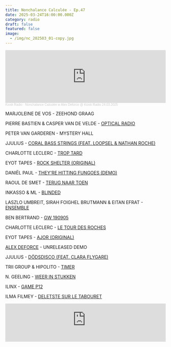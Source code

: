 ```yaml
---
title: Nonchalance Calculée - Ep.47
date: 2025-03-24T16:00:00.000Z
category: radio
draft: false
featured: false
image:
  - /img/nc_202503_01-copy.jpg
---
```

<iframe width="100%" height="166" scrolling="no" frameborder="no" allow="autoplay" src="https://w.soundcloud.com/player/?url=https%3A//api.soundcloud.com/tracks/2063658356&color=%23ff5500&auto_play=false&hide_related=false&show_comments=true&show_user=true&show_reposts=false&show_teaser=true"></iframe><div style="font-size: 10px; color: #cccccc;line-break: anywhere;word-break: normal;overflow: hidden;white-space: nowrap;text-overflow: ellipsis; font-family: Interstate,Lucida Grande,Lucida Sans Unicode,Lucida Sans,Garuda,Verdana,Tahoma,sans-serif;font-weight: 100;"><a href="https://soundcloud.com/kioskradio" title="Kiosk Radio" target="_blank" style="color: #cccccc; text-decoration: none;">Kiosk Radio</a> · <a href="https://soundcloud.com/kioskradio/nonchalance-calculee-w-alex-deforce-kiosk-radio-24032025" title="Nonchalance Calculée w Alex Deforce @ Kiosk Radio 24.03.2025" target="_blank" style="color: #cccccc; text-decoration: none;">Nonchalance Calculée w Alex Deforce @ Kiosk Radio 24.03.2025</a></div>

MARJOLEINE DE VOS - ZEEHOND GRAAG  

PIERRE BASTIEN & CASPER VAN DE VELDE - [OPTICAL RADIO](https://blickwinkel.bandcamp.com/album/on-a-tuesday-and-a-wednesday)  

PETER VAN GARDEREN - MYSTERY HALL

JJULIUS - [CORAL BASS STRINGS (FEAT. LOOPSEL & NATHAN ROCHE)](https://mammasmysteriskajukebox.bandcamp.com/track/coral-bass-strings-feat-nathan-roche-loopsel)  

CHARLOTTE LECLERC - [TROP TARD](https://delodiolabel.bandcamp.com/track/trop-tard)

EYOT TAPES - [ROCK SHELTER (ORIGINAL)](https://muscut.bandcamp.com/track/rock-shelter)  

DANIËL PAUL - [THEY'RE HITTING FUNGOES (DEMO)](https://mostlyinterrupted.bandcamp.com/album/waterschade-compilatie)

RAOUL DE SMET - [TERUG NAAR TOEN](https://rdsr.bandcamp.com/track/terug-naar-toen)  

INKASSO & ML - [BLINDED](https://stroomtv.bandcamp.com/track/blinded)  

LASZLO UMBREIT, SIRAH FOIGHEL BRUTMANN & EITAN EFRAT - [ENSEMBLE](https://futuraresistenza.bandcamp.com/track/ensemble)  

BEN BERTRAND - [GW 190905](https://stroomtv.bandcamp.com/track/gw-190905)  

CHARLOTTE LECLERC - [LE TOUR DES ROCHES](https://delodiolabel.bandcamp.com/track/le-tour-des-roches)

EYOT TAPES - [AJOR (ORIGINAL)](https://muscut.bandcamp.com/track/ajor)  

[ALEX DEFORCE](http://instagram.com/alexdeforce) - UNRELEASED DEMO

JJULIUS - [DÖDSDISCO (FEAT. CLARA FLYGARE)](https://mammasmysteriskajukebox.bandcamp.com/track/d-dsdisco-feat-clara-flygare)  

TRII GROUP & HIPOLITO - [TIMER](https://trimusic2.bandcamp.com/album/circuli-timer)  

N. GEELING - [WEER IN STUKKEN](https://ngeeling.bandcamp.com/track/weer-in-stukken)  

ILINX - [GAME P12](https://futuraresistenza.bandcamp.com/track/game-p12)  

ILMA FILMEY - [DELETSTE SUR LE TABOURET](https://mostlyinterrupted.bandcamp.com/track/ilma-filmey-deletste-sur-le-tabouret)

<iframe width="100%" height="120" src="https://player-widget.mixcloud.com/widget/iframe/?hide_cover=1&light=1&feed=%2FKioskRadio%2Fnonchalance-calcul%25C3%25A9e-w-alex-deforce%2F" frameborder="0" ></iframe>
